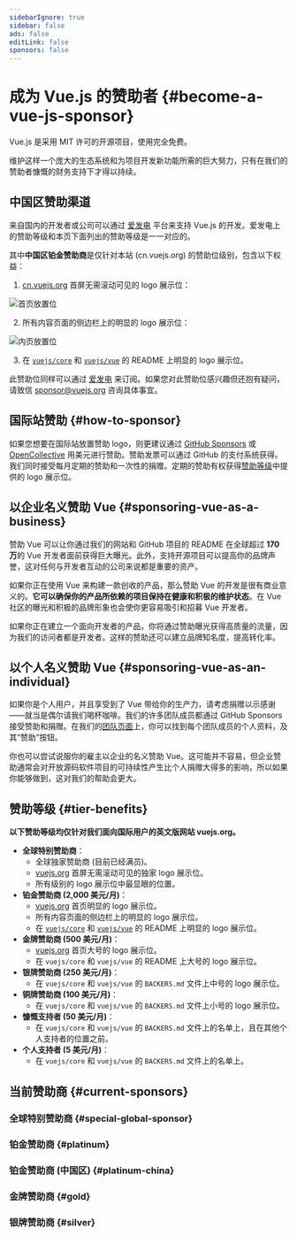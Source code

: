 ```yaml
---
sidebarIgnore: true
sidebar: false
ads: false
editLink: false
sponsors: false
---
```


<script setup>
import SponsorsGroup from '@theme/components/SponsorsGroup.vue'
</script>

# 成为 Vue.js 的赞助者 {#become-a-vue-js-sponsor}

Vue.js 是采用 MIT 许可的开源项目，使用完全免费。

维护这样一个庞大的生态系统和为项目开发新功能所需的巨大努力，只有在我们的赞助者慷慨的财务支持下才得以持续。

## 中国区赞助渠道

来自国内的开发者或公司可以通过 [爱发电](https://afdian.net/a/evanyou) 平台来支持 Vue.js 的开发。爱发电上的赞助等级和本页下面列出的赞助等级是一一对应的。

其中**中国区铂金赞助商**是仅针对本站 (cn.vuejs.org) 的赞助位级别，包含以下权益：

1. [cn.vuejs.org](/) 首屏无需滚动可见的 logo 展示位：

![首页放置位](./sponsor-placement-1.png)

2. 所有内容页面的侧边栏上的明显的 logo 展示位：

![内页放置位](./sponsor-placement-2.png)

3. 在 [`vuejs/core`](https://github.com/vuejs/core) 和 [`vuejs/vue`](https://github.com/vuejs/core) 的 README 上明显的 logo 展示位。

此赞助位同样可以通过 [爱发电](https://afdian.net/a/evanyou) 来订阅。如果您对此赞助位感兴趣但还抱有疑问，请致信 [sponsor@vuejs.org](mailto:sponsor@vuejs.org) 咨询具体事宜。

## 国际站赞助 {#how-to-sponsor}

如果您想要在国际站放置赞助 logo，则更建议通过 [GitHub Sponsors](https://github.com/sponsors/yyx990803) 或 [OpenCollective](https://opencollective.com/vuejs) 用美元进行赞助。赞助发票可以通过 GitHub 的支付系统获得。我们同时接受每月定期的赞助和一次性的捐赠。定期的赞助有权获得[赞助等级](#tier-benefits)中提供的 logo 展示位。

## 以企业名义赞助 Vue {#sponsoring-vue-as-a-business}

赞助 Vue 可以让你通过我们的网站和 GitHub 项目的 README 在全球超过 **170 万**的 Vue 开发者面前获得巨大曝光。此外，支持开源项目可以提高你的品牌声誉，这对任何与开发者互动的公司来说都是重要的资产。

如果你正在使用 Vue 来构建一款创收的产品，那么赞助 Vue 的开发是很有商业意义的。**它可以确保你的产品所依赖的项目保持在健康和积极的维护状态**。在 Vue 社区的曝光和积极的品牌形象也会使你更容易吸引和招募 Vue 开发者。

如果你正在建立一个面向开发者的产品，你将通过赞助曝光获得高质量的流量，因为我们的访问者都是开发者。这样的赞助还可以建立品牌知名度，提高转化率。

## 以个人名义赞助 Vue {#sponsoring-vue-as-an-individual}

如果你是个人用户，并且享受到了 Vue 带给你的生产力，请考虑捐赠以示感谢——就当是偶尔请我们喝杯咖啡。我们的许多团队成员都通过 GitHub Sponsors 接受赞助和捐赠。在我们的[团队页面](/about/team)上，你可以找到每个团队成员的个人资料，及其“赞助”按钮。

你也可以尝试说服你的雇主以企业的名义赞助 Vue。这可能并不容易，但企业赞助通常会对开放源码软件项目的可持续性产生比个人捐赠大得多的影响，所以如果你能够做到，这对我们的帮助会更大。

## 赞助等级 {#tier-benefits}

**以下赞助等级均仅针对我们面向国际用户的英文版网站 vuejs.org。**

- **全球特别赞助商**：
  - 全球独家赞助商 (目前已经满员)。
  - [vuejs.org](https://vuejs.org) 首屏无需滚动可见的独家 logo 展示位。
  - 所有级别的 logo 展示位中最显眼的位置。
- **铂金赞助商 (2,000 美元/月)**：
  - [vuejs.org](https://vuejs.org) 首页明显的 logo 展示位。
  - 所有内容页面的侧边栏上的明显的 logo 展示位。
  - 在 [`vuejs/core`](https://github.com/vuejs/core) 和 [`vuejs/vue`](https://github.com/vuejs/core) 的 README 上明显的 logo 展示位。
- **金牌赞助商 (500 美元/月)**：
  - [vuejs.org](https://vuejs.org) 首页大号的 logo 展示位。
  - 在 `vuejs/core` 和 `vuejs/vue` 的 README 上大号的 logo 展示位。
- **银牌赞助商 (250 美元/月)**：
  - 在 `vuejs/core` 和 `vuejs/vue` 的 `BACKERS.md` 文件上中号的 logo 展示位。
- **铜牌赞助商 (100 美元/月)**：
  - 在 `vuejs/core` 和 `vuejs/vue` 的 `BACKERS.md` 文件上小号的 logo 展示位。
- **慷慨支持者 (50 美元/月)**：
  - 在 `vuejs/core` 和 `vuejs/vue` 的 `BACKERS.md` 文件上的名单上，且在其他个人支持者的位置之前。
- **个人支持者 (5 美元/月)**：
  - 在 `vuejs/core` 和 `vuejs/vue` 的 `BACKERS.md` 文件上的名单上。

## 当前赞助商 {#current-sponsors}

### 全球特别赞助商 {#special-global-sponsor}

<SponsorsGroup tier="special" placement="page" />

### 铂金赞助商 {#platinum}

<SponsorsGroup tier="platinum" placement="page" />

### 铂金赞助商 (中国区) {#platinum-china}

<SponsorsGroup tier="platinum_china" placement="page" />

### 金牌赞助商 {#gold}

<SponsorsGroup tier="gold" placement="page" />

### 银牌赞助商 {#silver}

<SponsorsGroup tier="silver" placement="page" />
